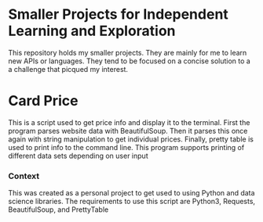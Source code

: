 # Smaller Projects for Independent Learning and Exploration
This repository holds my smaller projects. They are mainly for me to learn new APIs or languages. They tend to be focused on a concise solution to a a challenge that picqued my interest. 

# Card Price
This is a script used to get price info and display it to the terminal. First the program parses website data with BeautifulSoup. Then it parses this once again with string manipulation to get individual prices. Finally, pretty table is used to print info to the command line. This program supports printing of different data sets depending on user input
### Context
This was created as a personal project to get used to using Python and data science libraries.
The requirements to use this script are Python3, Requests, BeautifulSoup, and PrettyTable
